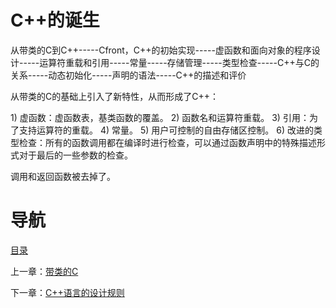 # C++的诞生

从带类的C到C++-----Cfront，C++的初始实现-----虚函数和面向对象的程序设计-----运算符重载和引用-----常量-----存储管理-----类型检查-----C++与C的关系-----动态初始化-----声明的语法-----C++的描述和评价
	
从带类的C的基础上引入了新特性，从而形成了C++：

1) 虚函数：虚函数表，基类函数的覆盖。
2) 函数名和运算符重载。
3) 引用：为了支持运算符的重载。
4) 常量。
5) 用户可控制的自由存储区控制。
6) 改进的类型检查：所有的函数调用都在编译时进行检查，可以通过函数声明中的特殊描述形式对于最后的一些参数的检查。

调用和返回函数被去掉了。


# 导航

[目录](README.md)

上一章：[带类的C](带类的C.md)

下一章：[C++语言的设计规则](C++语言的设计规则.md)
